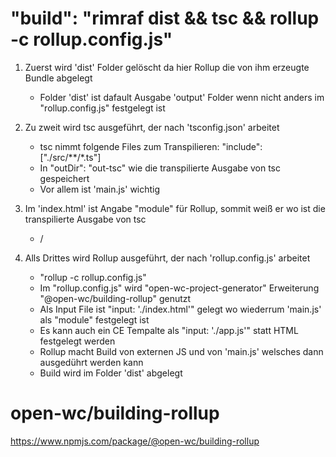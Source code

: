 
# "build": "rimraf dist && tsc && rollup -c rollup.config.js"

1. Zuerst wird 'dist' Folder gelöscht da hier Rollup die von ihm erzeugte Bundle abgelegt 
   - Folder 'dist' ist dafault Ausgabe 'output' Folder wenn nicht anders im "rollup.config.js" festgelegt ist

2. Zu zweit wird tsc ausgeführt, der nach 'tsconfig.json' arbeitet
   - tsc nimmt folgende Files zum Transpilieren:  "include": ["./src/**/*.ts"]
   - In "outDir": "out-tsc" wie die transpilierte Ausgabe von tsc gespeichert
   - Vor allem ist 'main.js' wichtig  

3. Im 'index.html' ist Angabe "module" für Rollup, sommit weiß er wo ist die transpilierte Ausgabe von tsc  
   - /<script type="module" src="./out-tsc/src/main.js"></script>
   
4. Alls Drittes wird Rollup ausgeführt, der nach 'rollup.config.js' arbeitet
   - "rollup -c rollup.config.js"
   - Im "rollup.config.js"  wird "open-wc-project-generator" Erweiterung "@open-wc/building-rollup" genutzt
   - Als Input File ist  "input: './index.html'" gelegt wo wiederrum 'main.js' als "module" festgelegt ist 
   - Es kann auch ein CE Tempalte als "input: './app.js'" statt HTML festgelegt werden
   - Rollup macht Build von externen JS und von 'main.js' welsches dann ausgedührt werden kann 
   - Build wird im Folder 'dist' abgelegt 

# open-wc/building-rollup
https://www.npmjs.com/package/@open-wc/building-rollup
